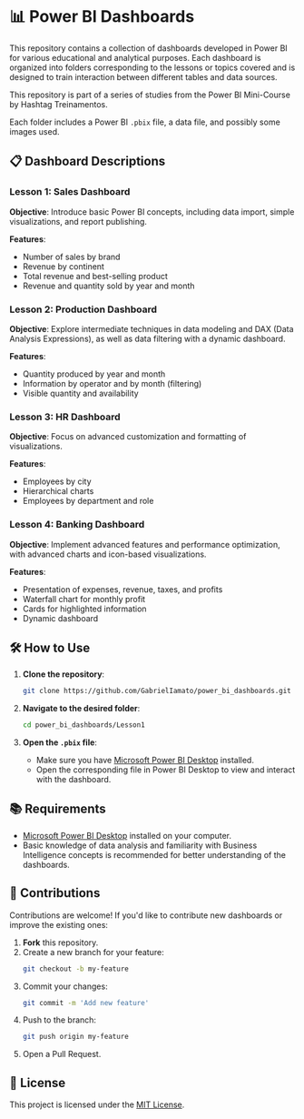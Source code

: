 # 📊 Power BI Dashboards

This repository contains a collection of dashboards developed in Power BI for various educational and analytical purposes. Each dashboard is organized into folders corresponding to the lessons or topics covered and is designed to train interaction between different tables and data sources.

This repository is part of a series of studies from the Power BI Mini-Course by Hashtag Treinamentos.

Each folder includes a Power BI `.pbix` file, a data file, and possibly some images used.

## 📋 Dashboard Descriptions

### Lesson 1: Sales Dashboard

**Objective**: Introduce basic Power BI concepts, including data import, simple visualizations, and report publishing.

**Features**:
- Number of sales by brand  
- Revenue by continent  
- Total revenue and best-selling product  
- Revenue and quantity sold by year and month  

### Lesson 2: Production Dashboard

**Objective**: Explore intermediate techniques in data modeling and DAX (Data Analysis Expressions), as well as data filtering with a dynamic dashboard.

**Features**:
- Quantity produced by year and month  
- Information by operator and by month (filtering)  
- Visible quantity and availability  

### Lesson 3: HR Dashboard

**Objective**: Focus on advanced customization and formatting of visualizations.

**Features**:
- Employees by city  
- Hierarchical charts  
- Employees by department and role  

### Lesson 4: Banking Dashboard

**Objective**: Implement advanced features and performance optimization, with advanced charts and icon-based visualizations.

**Features**:
- Presentation of expenses, revenue, taxes, and profits  
- Waterfall chart for monthly profit  
- Cards for highlighted information  
- Dynamic dashboard  

## 🛠️ How to Use

1. **Clone the repository**:
   ```bash
   git clone https://github.com/GabrielIamato/power_bi_dashboards.git
   ```

2. **Navigate to the desired folder**:
   ```bash
   cd power_bi_dashboards/Lesson1
   ```

3. **Open the `.pbix` file**:
   - Make sure you have [Microsoft Power BI Desktop](https://powerbi.microsoft.com/desktop/) installed.
   - Open the corresponding file in Power BI Desktop to view and interact with the dashboard.

## 📚 Requirements

- [Microsoft Power BI Desktop](https://powerbi.microsoft.com/desktop/) installed on your computer.
- Basic knowledge of data analysis and familiarity with Business Intelligence concepts is recommended for better understanding of the dashboards.

## 🤝 Contributions

Contributions are welcome! If you'd like to contribute new dashboards or improve the existing ones:

1. **Fork** this repository.
2. Create a new branch for your feature:
   ```bash
   git checkout -b my-feature
   ```
3. Commit your changes:
   ```bash
   git commit -m 'Add new feature'
   ```
4. Push to the branch:
   ```bash
   git push origin my-feature
   ```
5. Open a Pull Request.

## 📄 License

This project is licensed under the [MIT License](https://opensource.org/licenses/MIT).
